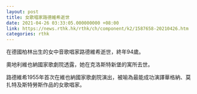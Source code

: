```yaml
---
layout: post
title: 女歌唱家路德維希逝世
date: 2021-04-26 03:33:05.000000000 +08:00
link: https://news.rthk.hk/rthk/ch/component/k2/1587658-20210426.htm
categories: rthk
---
```


在德國柏林出生的女中音歌唱家路德維希逝世，終年94歲。

奧地利維也納國家歌劇院透露，她在克洛斯特新堡的寓所去世。

路德維希1955年首次在維也納國家歌劇院演出，被喻為最能成功演譯華格納、莫扎特及斯特勞斯作品的女歌唱家。
